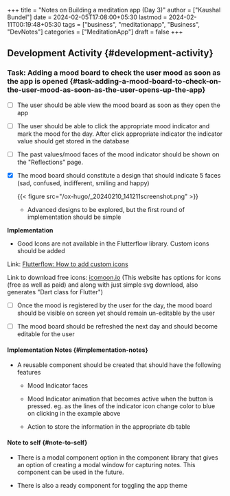 +++
title = "Notes on Building a meditation app (Day 3)"
author = ["Kaushal Bundel"]
date = 2024-02-05T17:08:00+05:30
lastmod = 2024-02-11T00:19:48+05:30
tags = ["business", "meditationapp", "Business", "DevNotes"]
categories = ["MeditationApp"]
draft = false
+++

## Development Activity {#development-activity}


### Task: Adding a mood board to check the user mood as soon as the app is opened {#task-adding-a-mood-board-to-check-on-the-user-mood-as-soon-as-the-user-opens-up-the-app}

-  [ ] The user should be able view the mood board as soon as they open the app

-  [ ] The user should be able to click the appropriate mood indicator and mark the mood for the day. After click appropriate indicator the indicator value should get stored in the database

-  [ ] The past values/mood faces of the mood indicator should be shown on the "Reflections" page.

-  [x] The mood board should constitute a design that should indicate 5 faces (sad, confused, indifferent, smiling and happy)

    {{< figure src="/ox-hugo/_20240210_141211screenshot.png" >}}

    -   Advanced designs to be explored, but the first round of implementation should be simple

**Implementation**

-   Good Icons are not available in the Flutterflow library. Custom icons should be added

Link:  [Flutterflow: How to add custom icons](https://docs.flutterflow.io/widgets-and-components/theme-settings/typography-and-icons)

Link to download free icons: [icomoon.io](https://icomoon.io/app/#/select) (This website has options for icons (free as well as paid) and along with just simple svg download, also generates "Dart class for Flutter")

-  [ ] Once the mood is registered by the user for the day, the mood board should be visible on screen yet should remain un-editable by the user

-  [ ] The mood board should be refreshed the next day and should become editable for the user


#### Implementation Notes {#implementation-notes}

-   A reusable component should be created that should have the following features

    -   Mood Indicator faces
    
    -   Mood Indicator animation that becomes active when the button is pressed. eg. as the lines of the indicator icon change color to blue on clicking in the example above
    
    -   Action to store the information in the appropriate db table


#### Note to self {#note-to-self}

-   There is a modal component option in the component library that gives an option of creating a modal window for capturing notes. This component can be used in the future.

-   There is also a ready component for toggling the app theme
